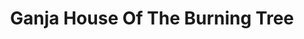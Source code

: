---
title: "Ganja House Of The Burning Tree"
url: /oklahoma-city/ganja-house-of-the-burning-tree/
shop: cannabis
---